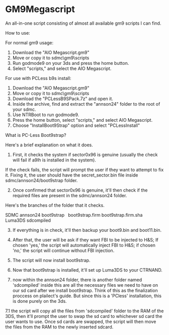 # GM9Megascript
An all-in-one script consisting of almost all available gm9 scripts I can find.

How to use:

For normal gm9 usage:

1. Download the "AIO Megascript.gm9"
2. Move or copy it to sdmc\gm9\scripts
3. Run godmode9 on your 3ds and press the home button.
4. Select "scripts," and select the AIO Megascript.

For use with PCLess b9s install:

1. Download the "AIO Megascript.gm9"
2. Move or copy it to sdmc\gm9\scripts
3. Download the "PCLessB9SPack.7z" and open it.
4. Inside the archive, find and extract the "annson24" folder to the root of your sdmc.
5. Use NTRBoot to run godmode9.
6. Press the home button, select "scripts," and select AIO Megascript.
7. Choose "InstallBoot9Strap" option and select "PCLessInstall"


What is PC-Less Boot9strap?

Here's a brief explanation on what it does.

1. First, it checks the system if sector0x96 is genuine (usually the check will fail if a9lh is installed in the system).

If the check fails, the script will prompt the user if they want to attempt to fix it. Fixing it, the user should have the secret_sector.bin file inside sdmc/annson24/boot9strap folder.

2. Once confirmed that sector0x96 is genuine, it'll then check if the required files are present in the sdmc/annson24 folder.

Here's the branches of the folder that it checks.

SDMC
 annson24
  boot9strap
   boot9strap.firm
   boot9strap.firm.sha
  Luma3DS
  sdcompiled

3. If everything is in check, it'll then backup your boot9.bin and boot11.bin.

4. After that, the user will be ask if they want FBI to be injected to H&S; If chosen 'yes,' the script will automatically inject FBI to H&S; if chosen 'no,' the script will continue without FBI injection.

5. The script will now install boot9strap.

6. Now that boot9strap is installed, it'll set up Luma3DS to your CTRNAND.

7. now within the annson24 folder, there is another folder named 'sdcompiled' inside this are all the necessary files we need to have on our sd card after we install boot9strap. Think of this as the finalization proccess on plailect's guide. But since this is a 'PCless' installation, this is done purely on the 3ds.

7.1 the script will copy all the files from 'sdcompiled' folder to the RAM of the 3DS, then it'll prompt the user to swap the sd card to whichever sd card the user wants to use. Once sd cards are swapped, the script will then move the files from the RAM to the newly inserted sdcard.
